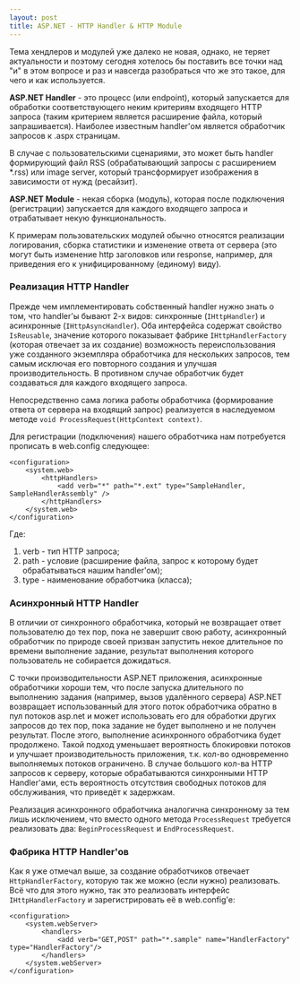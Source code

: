 ```yaml
---
layout: post
title: ASP.NET - HTTP Handler & HTTP Module
---
```


Тема хендлеров и модулей уже далеко не новая, однако, не теряет актуальности и поэтому сегодня хотелось бы поставить все точки над "и" в этом вопросе и раз и навсегда разобраться что же это такое, для чего и как используется.

**ASP.NET Handler** - это процесс (или endpoint), который запускается для обработки соответствующего неким критериям входящего HTTP запроса (таким критерием является расширение файла, который запрашивается). Наиболее известным handler'ом является обработчик запросов к .aspx страницам. 

В случае с пользовательскими сценариями, это может быть handler формирующий файл RSS (обрабатывающий запросы с расширением *.rss) или image server, который трансформирует изображения в зависимости от нужд (ресайзит).

**ASP.NET Module** - некая сборка (модуль), которая после подключения (регистрации) запускается для каждого входящего запроса и отрабатывает некую функциональность.

К примерам пользовательских модулей обычно относятся реализации логирования, сборка статистики и изменение ответа от сервера (это могут быть изменение http заголовков или response, например, для приведения его к унифицированному (единому) виду).

### Реализация HTTP Handler

Прежде чем имплементировать собственный handler нужно знать о том, что handler'ы бывают 2-х видов: синхронные (`IHttpHandler`) и асинхронные (`IHttpAsyncHandler`). Оба интерфейса содержат свойство `IsReusable`, значение которого показывает фабрике `IHttpHandlerFactory` (которая отвечает за их создание) возможность переиспользования уже созданного экземпляра обработчика для нескольких запросов, тем самым исключая его повторного создания и улучшая производительность. В противном случае обработчик будет создаваться для каждого входящего запроса.

Непосредственно сама логика работы обработчика (формирование ответа от сервера на входящий запрос) реализуется в наследуемом методе `void ProcessRequest(HttpContext context)`. 

Для регистрации (подключения) нашего обработчика нам потребуется прописать в web.config следующее:

```
<configuration>
    <system.web>
        <httpHandlers>
            <add verb="*" path="*.ext" type="SampleHandler, SampleHandlerAssembly" />
        </httpHandlers>
    </system.web>
</configuration>
```

Где:

1. verb - тип HTTP запроса;
2. path - условие (расширение файла, запрос к которому будет обрабатываться нашим handler'ом);
3. type - наименование обработчика (класса);

### Асинхронный HTTP Handler

В отличии от синхронного обработчика, который не возвращает ответ пользователю до тех пор, пока не завершит свою работу, асинхронный обработчик по природе своей призван запустить некое длительное по времени выполнение задание, результат выполнения которого пользователь не собирается дожидаться. 

С точки производительности ASP.NET приложения, асинхронные обработчики хороши тем, что после запуска длительного по выполнению задания (например, вызов удалённого сервера) ASP.NET возвращает использованный для этого поток обработчика обратно в пул потоков asp.net и может использовать его для обработки других запросов до тех пор, пока задание не будет выполнено и не получен результат. После этого, выполнение асинхронного обработчика будет продолжено. Такой подход уменьшает вероятность блокировки потоков и улучшает производительность приложения, т.к. кол-во одновременно выполняемых потоков ограничено. В случае большого кол-ва HTTP запросов к серверу, которые обрабатываются синхронными HTTP Handler'ами, есть вероятность отсутствия свободных потоков для обслуживания, что приведёт к задержкам.

Реализация асинхронного обработчика аналогична синхронному за тем лишь исключением, что вместо одного метода `ProcessRequest` требуется реализовать два: `BeginProcessRequest` и `EndProcessRequest`.

### Фабрика HTTP Handler'ов

Как я уже отмечал выше, за создание обработчиков отвечает `HttpHandlerFactory`, которую так же можно (если нужно) реализовать. Всё что для этого нужно, так это реализовать интерфейс `IHttpHandlerFactory` и зарегистрировать её в web.config'e:

```
<configuration>
    <system.webServer>
        <handlers>
            <add verb="GET,POST" path="*.sample" name="HandlerFactory" type="HandlerFactory"/>
        </handlers>
    </system.webServer>
</configuration>
```